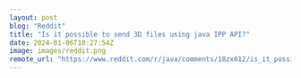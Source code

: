 ```yaml
---
layout: post
blog: "Reddit"
title: "Is it possible to send 3D files using java IPP API?"
date: 2024-01-06T10:27:54Z
image: images/reddit.png
remote_url: "https://www.reddit.com/r/java/comments/18zx612/is_it_possible_to_send_3d_files_using_java_ipp_api/"
---
```

